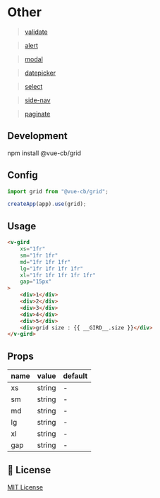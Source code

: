 # Other

> <a href="https://github.com/CB279/vue-3-cb-validate">validate</a>

> <a href="https://github.com/CB279/vue-3-cb-alert">alert</a>

> <a href="https://github.com/CB279/vue-3-cb-modal">modal</a>

> <a href="https://github.com/CB279/vue-3-cb-datepicker">datepicker</a>

> <a href="https://github.com/CB279/vue-3-cb-select">select</a>

> <a href="https://github.com/CB279/vue-3-cb-side-nav">side-nav</a>

> <a href="https://github.com/CB279/vue-3-cb-paginate">paginate</a>

## Development

npm install @vue-cb/grid

## Config

```js
import grid from "@vue-cb/grid";

createApp(app).use(grid);
```

## Usage

```html
<v-gird
    xs="1fr"
    sm="1fr 1fr"
    md="1fr 1fr 1fr"
    lg="1fr 1fr 1fr 1fr"
    xl="1fr 1fr 1fr 1fr 1fr"
    gap="15px"
>
    <div>1</div>
    <div>2</div>
    <div>3</div>
    <div>4</div>
    <div>5</div>
    <div>grid size : {{ __GIRD__.size }}</div>
</v-gird>
```

## Props

| name | value  | default |
| ---- | ------ | ------- |
| xs   | string | -       |
| sm   | string | -       |
| md   | string | -       |
| lg   | string | -       |
| xl   | string | -       |
| gap  | string | -       |

## 📑 License

[MIT License](./LICENSE)
